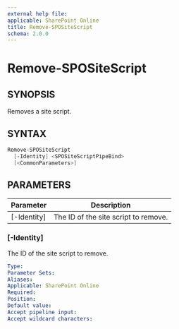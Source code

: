 ```yaml
---
external help file: 
applicable: SharePoint Online
title: Remove-SPOSiteScript
schema: 2.0.0
---
```


# Remove-SPOSiteScript

## SYNOPSIS

Removes a site script. <!-- TBD how is dependency problem handled so you don't delete a script that a design depends on. this currently creates an error when running the design.) -->

## SYNTAX

```powershell
Remove-SPOSiteScript
  [-Identity] <SPOSiteScriptPipeBind>
  [<CommonParameters>]
```

## PARAMETERS

|Parameter     | Description  |
|--------------|--------------|
| [-Identity]  | The ID of the site script to remove. |

### [-Identity]
The ID of the site script to remove.

```yaml
Type: 
Parameter Sets: 
Aliases: 
Applicable: SharePoint Online
Required: 
Position: 
Default value: 
Accept pipeline input: 
Accept wildcard characters: 
```
